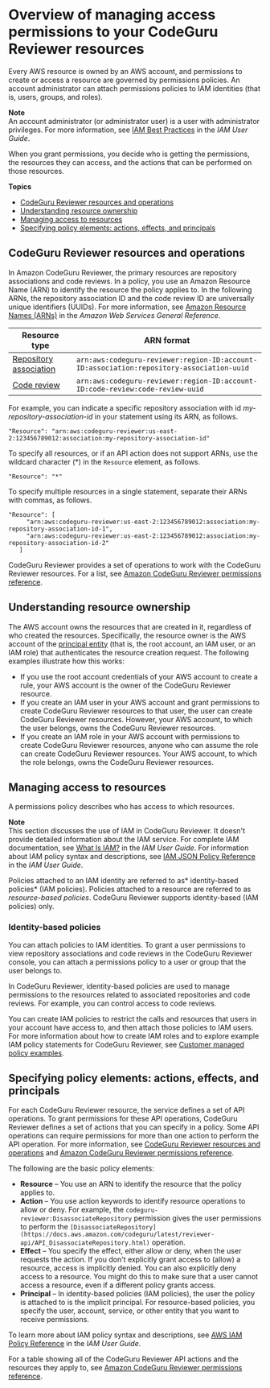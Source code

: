 # Overview of managing access permissions to your CodeGuru Reviewer resources<a name="security_iam_service-with-iam"></a>

Every AWS resource is owned by an AWS account, and permissions to create or access a resource are governed by permissions policies\. An account administrator can attach permissions policies to IAM identities \(that is, users, groups, and roles\)\. 

**Note**  
An account administrator \(or administrator user\) is a user with administrator privileges\. For more information, see [IAM Best Practices](https://docs.aws.amazon.com/IAM/latest/UserGuide/best-practices.html) in the *IAM User Guide*\.

When you grant permissions, you decide who is getting the permissions, the resources they can access, and the actions that can be performed on those resources\.

**Topics**
+ [CodeGuru Reviewer resources and operations](#arn-formats)
+ [Understanding resource ownership](#understanding-resource-ownership)
+ [Managing access to resources](#managing-access-resources)
+ [Specifying policy elements: actions, effects, and principals](#actions-effects-principals)

## CodeGuru Reviewer resources and operations<a name="arn-formats"></a>

In Amazon CodeGuru Reviewer, the primary resources are repository associations and code reviews\. In a policy, you use an Amazon Resource Name \(ARN\) to identify the resource the policy applies to\. In the following ARNs, the repository association ID and the code review ID are universally unique identifiers \(UUIDs\)\. For more information, see [Amazon Resource Names \(ARNs\)](https://docs.aws.amazon.com/general/latest/gr/aws-arns-and-namespaces.html) in the *Amazon Web Services General Reference*\.


| Resource type | ARN format | 
| --- | --- | 
| [Repository association](https://docs.aws.amazon.com/codeguru/latest/reviewer-api/API_RepositoryAssociation.html) |  `arn:aws:codeguru-reviewer:region-ID:account-ID:association:repository-association-uuid`  | 
| [Code review](https://docs.aws.amazon.com/codeguru/latest/reviewer-api/API_CodeReview.html) |  `arn:aws:codeguru-reviewer:region-ID:account-ID:code-review:code-review-uuid`  | 

For example, you can indicate a specific repository association with id *my\-repository\-association\-id* in your statement using its ARN, as follows\.

```
"Resource": "arn:aws:codeguru-reviewer:us-east-2:123456789012:association:my-repository-association-id"
```

To specify all resources, or if an API action does not support ARNs, use the wildcard character \(\*\) in the `Resource` element, as follows\.

```
"Resource": "*"
```

To specify multiple resources in a single statement, separate their ARNs with commas, as follows\.

```
"Resource": [
     "arn:aws:codeguru-reviewer:us-east-2:123456789012:association:my-repository-association-id-1",
     "arn:aws:codeguru-reviewer:us-east-2:123456789012:association:my-repository-association-id-2"
   ]
```

CodeGuru Reviewer provides a set of operations to work with the CodeGuru Reviewer resources\. For a list, see [Amazon CodeGuru Reviewer permissions reference](auth-and-access-control-permissions-reference.md)\.

## Understanding resource ownership<a name="understanding-resource-ownership"></a>

The AWS account owns the resources that are created in it, regardless of who created the resources\. Specifically, the resource owner is the AWS account of the [principal entity](https://docs.aws.amazon.com/IAM/latest/UserGuide/id_roles_terms-and-concepts.html) \(that is, the root account, an IAM user, or an IAM role\) that authenticates the resource creation request\. The following examples illustrate how this works:
+ If you use the root account credentials of your AWS account to create a rule, your AWS account is the owner of the CodeGuru Reviewer resource\.
+ If you create an IAM user in your AWS account and grant permissions to create CodeGuru Reviewer resources to that user, the user can create CodeGuru Reviewer resources\. However, your AWS account, to which the user belongs, owns the CodeGuru Reviewer resources\.
+ If you create an IAM role in your AWS account with permissions to create CodeGuru Reviewer resources, anyone who can assume the role can create CodeGuru Reviewer resources\. Your AWS account, to which the role belongs, owns the CodeGuru Reviewer resources\.

## Managing access to resources<a name="managing-access-resources"></a>

A permissions policy describes who has access to which resources\. 

**Note**  
This section discusses the use of IAM in CodeGuru Reviewer\. It doesn't provide detailed information about the IAM service\. For complete IAM documentation, see [What Is IAM?](https://docs.aws.amazon.com/IAM/latest/UserGuide/introduction.html) in the *IAM User Guide*\. For information about IAM policy syntax and descriptions, see [IAM JSON Policy Reference](https://docs.aws.amazon.com/IAM/latest/UserGuide/reference_policies.html) in the *IAM User Guide*\.

Policies attached to an IAM identity are referred to as* identity\-based policies* \(IAM policies\)\. Policies attached to a resource are referred to as *resource\-based policies*\. CodeGuru Reviewer supports identity\-based \(IAM policies\) only\.

### Identity\-based policies<a name="identity-based-policies"></a>

You can attach policies to IAM identities\. To grant a user permissions to view repository associations and code reviews in the CodeGuru Reviewer console, you can attach a permissions policy to a user or group that the user belongs to\.

In CodeGuru Reviewer, identity\-based policies are used to manage permissions to the resources related to associated repositories and code reviews\. For example, you can control access to code reviews\.

You can create IAM policies to restrict the calls and resources that users in your account have access to, and then attach those policies to IAM users\. For more information about how to create IAM roles and to explore example IAM policy statements for CodeGuru Reviewer, see [Customer managed policy examples](auth-and-access-control-iam-identity-based-access-control.md#security_iam_id-based-policy-examples)\. 

## Specifying policy elements: actions, effects, and principals<a name="actions-effects-principals"></a>

For each CodeGuru Reviewer resource, the service defines a set of API operations\. To grant permissions for these API operations, CodeGuru Reviewer defines a set of actions that you can specify in a policy\. Some API operations can require permissions for more than one action to perform the API operation\. For more information, see [CodeGuru Reviewer resources and operations](#arn-formats) and [Amazon CodeGuru Reviewer permissions reference](auth-and-access-control-permissions-reference.md)\.

The following are the basic policy elements:
+ **Resource** – You use an ARN to identify the resource that the policy applies to\.
+ **Action** – You use action keywords to identify resource operations to allow or deny\. For example, the `codeguru-reviewer:DisassociateRepository` permission gives the user permissions to perform the `[DisassociateRepository](https://docs.aws.amazon.com/codeguru/latest/reviewer-api/API_DisassociateRepository.html)` operation\.
+ **Effect** – You specify the effect, either allow or deny, when the user requests the action\. If you don't explicitly grant access to \(allow\) a resource, access is implicitly denied\. You can also explicitly deny access to a resource\. You might do this to make sure that a user cannot access a resource, even if a different policy grants access\.
+ **Principal** – In identity\-based policies \(IAM policies\), the user the policy is attached to is the implicit principal\. For resource\-based policies, you specify the user, account, service, or other entity that you want to receive permissions\.

To learn more about IAM policy syntax and descriptions, see [AWS IAM Policy Reference](https://docs.aws.amazon.com/IAM/latest/UserGuide/reference_policies.html) in the *IAM User Guide*\.

For a table showing all of the CodeGuru Reviewer API actions and the resources they apply to, see [Amazon CodeGuru Reviewer permissions reference](auth-and-access-control-permissions-reference.md)\.